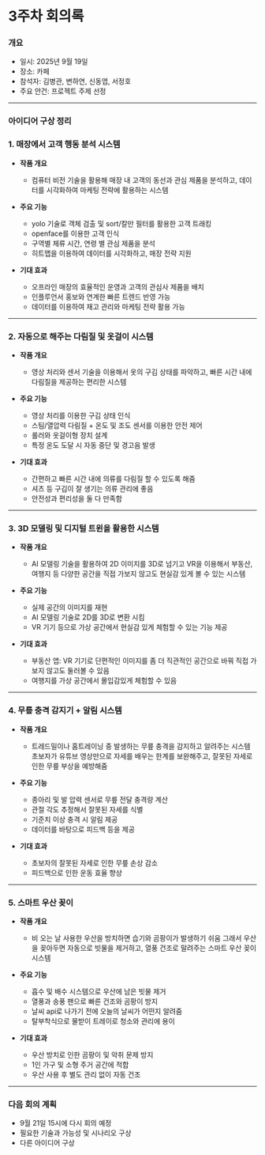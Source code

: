 # 3주차 회의록

### 개요
- 일시: 2025년 9월 19일
- 장소: 카페
- 참석자: 김병관, 변하연, 신동엽, 서정호  
- 주요 안건: 프로젝트 주제 선정  

---

### 아이디어 구상 정리

### 1. 매장에서 고객 행동 분석 시스템
  - **작품 개요**
    - 컴퓨터 비전 기술을 활용해 매장 내 고객의 동선과 관심 제품을 분석하고, 데이터를 시각화하여
      마케팅 전략에 활용하는 시스템

  - **주요 기능**
    - yolo 기술로 객체 검출 및 sort/칼만 필터를 활용한 고객 트래킹
    - openface를 이용한 고객 인식
    - 구역별 체류 시간, 연령 별 관심 제품을 분석
    - 히트맵을 이용하여 데이터를 시각화하고, 매장 전략 지원
   
  - **기대 효과**
    - 오프라인 매장의 효율적인 운영과 고객의 관심사 제품을 배치
    - 인플루언서 홍보와 연계한 빠른 트렌드 반영 가능
    - 데이터를 이용하여 재고 관리와 마케팅 전략 활용 가능

---
   
### 2. 자동으로 해주는 다림질 및 옷걸이 시스템
  - **작품 개요**
    - 영상 처리와 센서 기술을 이용해서 옷의 구김 상태를 파악하고, 빠른 시간 내에 다림질을 제공하는
      편리한 시스템

  - **주요 기능**
    - 영상 처리를 이용한 구김 상태 인식
    - 스팀/열압력 다림질 + 온도 및 조도 센서를 이용한 안전 제어
    - 롤러와 옷걸이형 장치 설계
    - 특정 온도 도달 시 자동 중단 및 경고음 발생
   
  - **기대 효과**
    - 간편하고 빠른 시간 내에 의류를 다림질 할 수 있도록 해줌
    - 셔츠 등 구김이 잘 생기는 의류 관리에 좋음
    - 안전성과 편리성을 둘 다 만족함

---
   
### 3. 3D 모델링 및 디지털 트윈을 활용한 시스템
  - **작품 개요**
    - AI 모델링 기술을 활용하여 2D 이미지를 3D로 넘기고 VR을 이용해서 부동산, 여행지 등 다양한 공간을 직접 가보지 않고도
      현실감 있게 볼 수 있는 시스템

  - **주요 기능**
    - 실제 공간의 이미지를 재현
    - AI 모델링 기술로 2D를 3D로 변환 시킴
    - VR 기기 등으로 가상 공간에서 현실감 있게 체험할 수 있는 기능 제공
      
  - **기대 효과**
    - 부동산 앱: VR 기기로 단편적인 이미지를 좀 더 직관적인 공간으로 바꿔 직접 가보지 않고도 둘러볼 수 있음
    - 여행지를 가상 공간에서 몰입감있게 체험할 수 있음

---

### 4. 무릎 충격 감지기 + 알림 시스템
  - **작품 개요**
    - 트레드밀이나 홈트레이닝 중 발생하는 무릎 충격을 감지하고 알려주는 시스템
      초보자가 유튜브 영상만으로 자세를 배우는 한계를 보완해주고, 잘못된 자세로 인한 무릎 부상을 예방해줌

  - **주요 기능**
    - 종아리 및 발 압력 센서로 무릎 전달 충격량 계산
    - 관절 각도 추정해서 잘못된 자세를 식별
    - 기준치 이상 충격 시 알림 제공
    - 데이터를 바탕으로 피드백 등을 제공
   
  - **기대 효과**
     - 초보자의 잘못된 자세로 인한 무릎 손상 감소
     - 피드백으로 인한 운동 효율 향상

---

### 5. 스마트 우산 꽂이
  - **작품 개요**
    - 비 오는 날 사용한 우산을 방치하면 습기와 곰팡이가 발생하기 쉬움
      그래서 우산을 꽂아두면 자동으로 빗물을 제거하고, 열풍 건조로 말려주는 스마트 우산 꽂이 시스템

  - **주요 기능**
    - 흡수 및 배수 시스템으로 우산에 남은 빗물 제거
    - 열풍과 송풍 팬으로 빠른 건조와 곰팡이 방지
    - 날씨 api로 나가기 전에 오늘의 날씨가 어떤지 알려줌
    - 탈부착식으로 물받이 트레이로 청소와 관리에 용이
   
  - **기대 효과**
    - 우산 방치로 인한 곰팡이 및 악취 문제 방지
    - 1인 가구 및 소형 주거 공간에 적합
    - 우산 사용 후 별도 관리 없이 자동 건조

---

### 다음 회의 계획
  - 9월 21일 15시에 다시 회의 예정
  - 필요한 기술과 가능성 및 시나리오 구상
  - 다른 아이디어 구상
